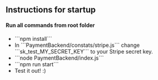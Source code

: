 <h2>Instructions for startup</h2>
<h4>Run all commands from root folder</h4>
<ul>
  <li>```npm install```</li>
  <li>In ```PaymentBackend/constats/stripe.js``` change ```sk_test_MY_SECRET_KEY``` to your Stripe secret key.
  <li>```node PaymentBackend/index.js```</li>
  <li>```npm run start```</li>
  <li>Test it out! :)</li>
</ul>
